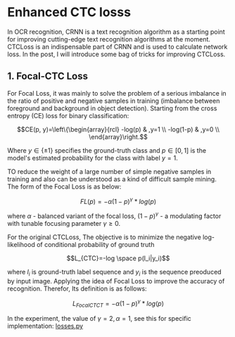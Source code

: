 # Enhanced CTC losss

In OCR recognition, CRNN is a text recognition algorithm as a starting point for improving cutting-edge text recognition algorithms at the moment. CTCLoss is an indispensable part of CRNN and is used to calculate network loss. In the post, I will introduce some bag of tricks for improving CTCLoss.

## 1. Focal-CTC Loss

For Focal Loss, it was mainly to solve the problem of a serious imbalance in the ratio of positive and negative samples in training (imbalance between foreground and background in object detection). Starting from the cross entropy (CE) loss for binary classification:

$$CE(p, y)=\left\{\begin{array}{rcl} -log(p) &  ,y=1 \\ -log(1-p) & ,y=0 \\ \end{array}\right.$$

Where $y \in \lbrace \pm 1 \rbrace$ specifies the ground-truth class and $p\in \lbrack 0, 1 \rbrack$ is the model's estimated probability for the class with label $y=1$.

TO reduce the weight of a large number of simple negative samples in training and also can be understood as a kind of difficult sample mining. The form of the Focal Loss is as below:

$$FL(p)=-\alpha(1-p)^{\gamma}*log(p)$$

where $\alpha$ - balanced variant of the focal loss, $(1-p)^{\gamma}$ - a modulating factor with tunable focusing parameter $\gamma \geq 0$.

For the original CTCLoss, The objective is to minimize the negative log-likelihood of conditional probability of ground truth

$$L_{CTC}=-log \space p(l_i|y_i)$$

where $l_i$ is ground-truth label sequence and $y_i$ is the sequence preoduced by input image. Applying the idea of Focal Loss to improve the accuracy of recognition. Therefor, Its definition is as follows:

$$L_{FocalCTCT}=-\alpha(1-p)^{\gamma}*log(p)$$

In the experiment, the value of $\gamma=2, \alpha=1$, see this for specific implementation: [losses.py](https://github.com/tuongtranngoc/CRNN-Text-Recognition/blob/main/src/utils/losses.py)
